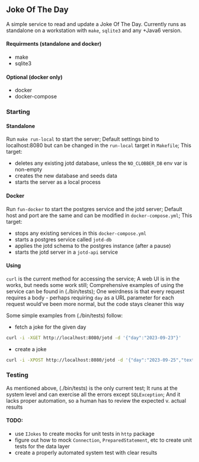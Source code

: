 ## Joke Of The Day
A simple service to read and update a Joke Of The Day.  Currently runs as standalone on a workstation with `make`, `sqlite3` and any +Java6 version.

#### Requirments (standalone and docker)
- make
- sqlite3

#### Optional (docker only)
- docker
- docker-compose

### Starting

#### Standalone
Run `make run-local` to start the server; Default settings bind to localhost:8080 but can be changed in the `run-local` target in `Makefile`; This target:
- deletes any existing jotd database, unless the `NO_CLOBBER_DB` env var is non-empty
- creates the new database and seeds data
- starts the server as a local process

#### Docker
Run `fun-docker` to start the postgres service and the jotd server; Default host and port are the same and can be modified in `docker-compose.yml`; This target:
- stops any existing services in this `docker-compose.yml`
- starts a postgres service called `jotd-db`
- applies the jotd schema to the postgres instance (after a pause)
- starts the jotd server in a `jotd-api` service

#### Using
`curl` is the current method for accessing the service; A web UI is in the works, but needs some work still; Comprehensive examples of using the service can be found in (./bin/tests); One weirdness is that every request requires a body - perhaps requiring `day` as a URL parameter for each request would've been more normal, but the code stays cleaner this way

Some simple examples from (./bin/tests) follow:
- fetch a joke for the given day
```sh
curl -i -XGET http://localhost:8080/jotd -d '{"day":"2023-09-23"}'
```
- create a joke
```sh
curl -i -XPOST http://localhost:8080/jotd -d '{"day":"2023-09-25","text":"not funny"}'

```

### Testing
As mentioned above, (./bin/tests) is the only current test; It runs at the system level and can exercise all the errors except `SQLException`; And it lacks proper automation, so a human has to review the expected v. actual results

#### TODO:
- use `IJokes` to create mocks for unit tests in `http` package
- figure out how to mock `Connection`, `PreparedStatement`, etc to create unit tests for the data layer
- create a properly automated system test with clear results
